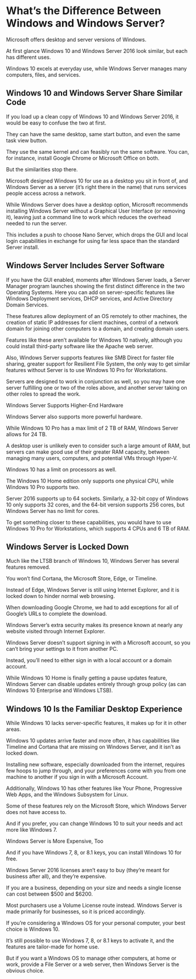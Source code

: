 # What’s the Difference Between Windows and Windows Server? 

Microsoft offers desktop and server versions of Windows. 

At first glance Windows 10 and Windows Server 2016 look similar, but each has different uses. 

Windows 10 excels at everyday use, while Windows Server manages many computers, files, and services.

## Windows 10 and Windows Server Share Similar Code

If you load up a clean copy of Windows 10 and Windows Server 2016, it would be easy to confuse the two at first. 

They can have the same desktop, same start button, and even the same task view button. 

They use the same kernel and can feasibly run the same software. You can, for instance, install Google Chrome or Microsoft Office on both.

But the similarities stop there. 

Microsoft designed Windows 10 for use as a desktop you sit in front of, and Windows Server as a server (it’s right there in the name) that runs services people access across a network. 

While Windows Server does have a desktop option, Microsoft recommends installing Windows Server without a Graphical User Interface (or removing it), leaving just a command line to work which reduces the overhead needed to run the server. 

This includes a push to choose Nano Server, which drops the GUI and local login capabilities in exchange for using far less space than the standard Server install.
 
## Windows Server Includes Server Software

If you have the GUI enabled, moments after Windows Server loads, a Server Manager program launches showing the first distinct difference in the two Operating Systems. Here you can add on server-specific features like Windows Deployment services, DHCP services, and Active Directory Domain Services. 

These features allow deployment of an OS remotely to other machines, the creation of static IP addresses for client machines, control of a network domain for joining other computers to a domain, and creating domain users. 

Features like these aren’t available for Windows 10 natively, although you could install third-party software like the Apache web server.

Also, Windows Server supports features like SMB Direct for faster file sharing, greater support for Resilient File System, the only way to get similar features without Server is to use Windows 10 Pro for Workstations.

Servers are designed to work in conjunction as well, so you may have one server fulfilling one or two of the roles above, and another server taking on other roles to spread the work.

Windows Server Supports Higher-End Hardware

Windows Server also supports more powerful hardware. 

While Windows 10 Pro has a max limit of 2 TB of RAM, Windows Server allows for 24 TB. 

A desktop user is unlikely even to consider such a large amount of RAM, but servers can make good use of their greater RAM capacity, between managing many users, computers, and potential VMs through Hyper-V. 

Windows 10 has a limit on processors as well. 

The Windows 10 Home edition only supports one physical CPU, while Windows 10 Pro supports two. 

Server 2016 supports up to 64 sockets. Similarly, a 32-bit copy of Windows 10 only supports 32 cores, and the 64-bit version supports 256 cores, but Windows Server has no limit for cores. 

To get something closer to these capabilities, you would have to use Windows 10 Pro for Workstations, which supports 4 CPUs and 6 TB of RAM.
 
## Windows Server is Locked Down

Much like the LTSB branch of Windows 10, Windows Server has several features removed. 

You won’t find Cortana, the Microsoft Store, Edge, or Timeline. 

Instead of Edge, Windows Server is still using Internet Explorer, and it is locked down to hinder normal web browsing. 

When downloading Google Chrome, we had to add exceptions for all of Google’s URLs to complete the download. 

Windows Server’s extra security makes its presence known at nearly any website visited through Internet Explorer. 

Windows Server doesn’t support signing in with a Microsoft account, so you can’t bring your settings to it from another PC. 

Instead, you’ll need to either sign in with a local account or a domain account. 

While Windows 10 Home is finally getting a pause updates feature, Windows Server can disable updates entirely through group policy (as can Windows 10 Enterprise and Windows LTSB).
 
## Windows 10 Is the Familiar Desktop Experience

While Windows 10 lacks server-specific features, it makes up for it in other areas. 

Windows 10 updates arrive faster and more often, it has capabilities like Timeline and Cortana that are missing on Windows Server, and it isn’t as locked down. 

Installing new software, especially downloaded from the internet, requires few hoops to jump through, and your preferences come with you from one machine to another if you sign in with a Microsoft Account.  

Additionally, Windows 10 has other features like Your Phone, Progressive Web Apps, and the Windows Subsystem for Linux. 

Some of these features rely on the Microsoft Store, which Windows Server does not have access to. 

And if you prefer, you can change Windows 10 to suit your needs and act more like Windows 7.

Windows Server is More Expensive, Too

And if you have Windows 7, 8, or 8.1 keys, you can install Windows 10 for free. 

Windows Server 2016 licenses aren’t easy to buy (they’re meant for business after all), and they’re expensive. 

If you are a business, depending on your size and needs a single license can cost between $500 and $6200. 

Most purchasers use a Volume License route instead. Windows Server is made primarily for businesses, so it is priced accordingly. 

If you’re considering a Windows OS for your personal computer, your best choice is Windows 10. 

It’s still possible to use Windows 7, 8, or 8.1 keys to activate it, and the features are tailor-made for home use. 

But if you want a Windows OS to manage other computers, at home or work, provide a File Server or a web server, then Windows Server is the obvious choice.
